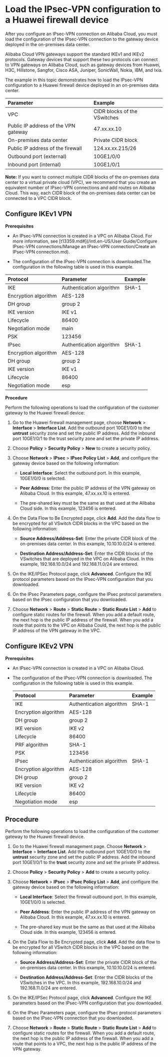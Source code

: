 # Load the IPsec-VPN configuration to a Huawei firewall device

After you configure an IPsec-VPN connection on Alibaba Cloud, you must load the configuration of the IPsec-VPN connection to the gateway device deployed in the on-premises data center.

Alibaba Cloud VPN gateways support the standard IKEv1 and IKEv2 protocols. Gateway devices that support these two protocols can connect to VPN gateways on Alibaba Cloud, such as gateway devices from Huawei, H3C, Hillstone, Sangfor, Cisco ASA, Juniper, SonicWall, Nokia, IBM, and Ixia.

The example in this topic demonstrates how to load the IPsec-VPN configuration to a Huawei firewall device deployed in an on-premises data center.

|Parameter|Example|
|:--------|:------|
|VPC|CIDR blocks of the VSwitches|192.168.10.0/24 and 192.168.11.0/24|
|Public IP address of the VPN gateway|47.xx.xx.10|
|On-premises data center|Private CIDR block|10.10.10.0/24|
|Public IP address of the firewall|124.xx.xx.215/26|
|Outbound port \(external\)|10GE1/0/0|
|Inbound port \(internal\)|10GE1/0/1|

**Note:** If you want to connect multiple CIDR blocks of the on-premises data center to a virtual private cloud \(VPC\), we recommend that you create an equivalent number of IPsec-VPN connections and add routes on Alibaba Cloud. This way, each CIDR block of the on-premises data center can be connected to a VPC CIDR block.

## Configure IKEv1 VPN

**Prerequisites**

-   An IPsec-VPN connection is created in a VPC on Alibaba Cloud. For more information, see [t13359.md\#](/intl.en-US/User Guide/Configure IPsec-VPN connections/Manage an IPsec-VPN connection/Create an IPsec-VPN connection.md).

-   The configuration of the IPsec-VPN connection is downloaded.The configuration in the following table is used in this example.

|Protocol|Parameter|Example|
|:-------|:--------|:------|
|IKE|Authentication algorithm|SHA-1|
|Encryption algorithm|AES-128|
|DH group|group 2|
|IKE version|IKE v1|
|Lifecycle|86400|
|Negotiation mode|main|
|PSK|123456|
|IPsec|Authentication algorithm|SHA-1|
|Encryption algorithm|AES-128|
|DH group|group 2|
|IKE version|IKE v1|
|Lifecycle|86400|
|Negotiation mode|esp|


**Procedure**

Perform the following operations to load the configuration of the customer gateway to the Huawei firewall device:

1.  Go to the Huawei firewall management page, choose **Network** \> **Interface** \> **Interface List**. Add the outbound port 10GE1/0/0 to the **untrust** security zone and set the public IP address. Add the inbound port 10GE1/0/1 to the trust security zone and set the private IP address.
2.  Choose **Policy** \> **Security Policy** \> **New** to create a security policy.
3.  Choose **Network** \> **IPsec** \> **IPsec Policy List** \> **Add**, and configure the gateway device based on the following information:
    -   **Local Interface**: Select the outbound port. In this example, 10GE1/0/0 is selected.

    -   **Peer Address**: Enter the public IP address of the VPN gateway on Alibaba Cloud. In this example, 47.xx.xx.10 is entered.

    -   The pre-shared key must be the same as that used at the Alibaba Cloud side. In this example, 123456 is entered.

4.  On the Data Flow to Be Encrypted page, click **Add**. Add the data flow to be encrypted for all VSwitch CIDR blocks in the VPC based on the following information:
    -   **Source Address/Address-Set**: Enter the private CIDR block of the on-premises data center. In this example, 10.10.10.0/24 is entered.

    -   **Destination Address/Address-Set**: Enter the CIDR blocks of the VSwitches that are deployed in the VPC on Alibaba Cloud. In this example, 192.168.10.0/24 and 192.168.11.0/24 are entered.

5.  On the IKE/IPSec Protocol page, click **Advanced**. Configure the IKE protocol parameters based on the IPsec-VPN configuration that you downloaded.
6.  On the IPsec Parameters page, configure the IPsec protocol parameters based on the IPsec configuration that you downloaded.
7.  Choose **Network** \> **Route** \> **Static Route** \> **Static Route List** \> **Add** to configure static routes for the firewall. When you add a default route, the next hop is the public IP address of the firewall. When you add a route that points to the VPC on Alibaba Could, the next hop is the public IP address of the VPN gateway in the VPC.

## Configure IKEv2 VPN

**Prerequisites**

-   An IPsec-VPN connection is created in a VPC on Alibaba Cloud.

-   The configuration of the IPsec-VPN connection is downloaded. The configuration in the following table is used in this example.

    |Protocol|Parameter|Example|
    |:-------|:--------|:------|
    |IKE|Authentication algorithm|SHA-1|
    |Encryption algorithm|AES-128|
    |DH group|group 2|
    |IKE version|IKE v2|
    |Lifecycle|86400|
    |PRF algorithm|SHA-1|
    |PSK|123456|
    |IPsec|Authentication algorithm|SHA-1|
    |Encryption algorithm|AES-128|
    |DH group|group 2|
    |IKE version|IKE v2|
    |Lifecycle|86400|
    |Negotiation mode|esp|


## Procedure

Perform the following operations to load the configuration of the customer gateway to the Huawei firewall device.

1.  Go to the Huawei firewall management page. Choose **Network** \> **Interface** \> **Interface List**. Add the outbound port 10GE1/0/0 to the **untrust** security zone and set the public IP address. Add the inbound port 10GE1/0/1 to the **trust** security zone and set the private IP address.
2.  Choose **Policy** \> **Security Policy** \> **Add** to create a security policy.
3.  Choose **Network** \> **IPsec** \> **IPsec Policy List** \> **Add**, and configure the gateway device based on the following information:
    -   **Local Interface**: Select the firewall outbound port. In this example, 10GE1/0/0 is selected.

    -   **Peer Address**: Enter the public IP address of the VPN gateway on Alibaba Cloud. In this example, 47.xx.xx.10 is entered.

    -   The pre-shared key must be the same as that used at the Alibaba Cloud side. In this example, 123456 is entered.

4.  On the Data Flow to Be Encrypted page, click **Add**. Add the data flow to be encrypted for all VSwitch CIDR blocks in the VPC based on the following information:
    -   **Source Address/Address-Set**: Enter the private CIDR block of the on-premises data center. In this example, 10.10.10.0/24 is entered.

    -   **Destination Address/Address-Set**: Enter the CIDR blocks of the VSwitches in the VPC. In this example, 192.168.10.0/24 and 192.168.11.0/24 are entered.

5.  On the IKE/IPSec Protocol page, click **Advanced**. Configure the IKE parameters based on the IPsec-VPN configuration that you downloaded.
6.  On the IPsec Parameters page, configure the IPsec protocol parameters based on the IPsec-VPN connection that you downloaded.
7.  Choose **Network** \> **Route** \> **Static Route** \> **Static Route List** \> **Add** to configure static routes for the firewall. When you add a default route, the next hop is the public IP address of the firewall. When you add a route that points to a VPC, the next hop is the public IP address of the VPN gateway.

